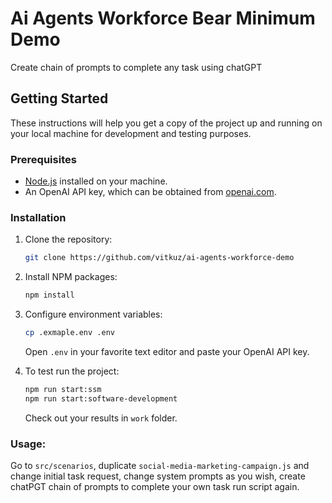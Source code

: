 # Ai Agents Workforce Bear Minimum Demo

 Create chain of prompts to complete any task using chatGPT

## Getting Started

These instructions will help you get a copy of the project up and running on your local machine for development and testing purposes.

### Prerequisites

- [Node.js](https://nodejs.org/) installed on your machine.
- An OpenAI API key, which can be obtained from [openai.com](https://platform.openai.com/account/api-keys).

### Installation

1. Clone the repository:
   ```sh
   git clone https://github.com/vitkuz/ai-agents-workforce-demo
   ```
2. Install NPM packages:
   ```sh
   npm install
   ```

3. Configure environment variables:
   ```sh
   cp .exmaple.env .env
   ```
   Open `.env` in your favorite text editor and paste your OpenAI API key.

4. To test run the project:
   ```sh
   npm run start:ssm
   npm run start:software-development
   ```
   Check out your results in `work` folder.

### Usage: 
Go to `src/scenarios`, duplicate `social-media-marketing-campaign.js` and change initial task request, change system prompts as you wish, create chatPGT chain of prompts to complete your own task run script again.

